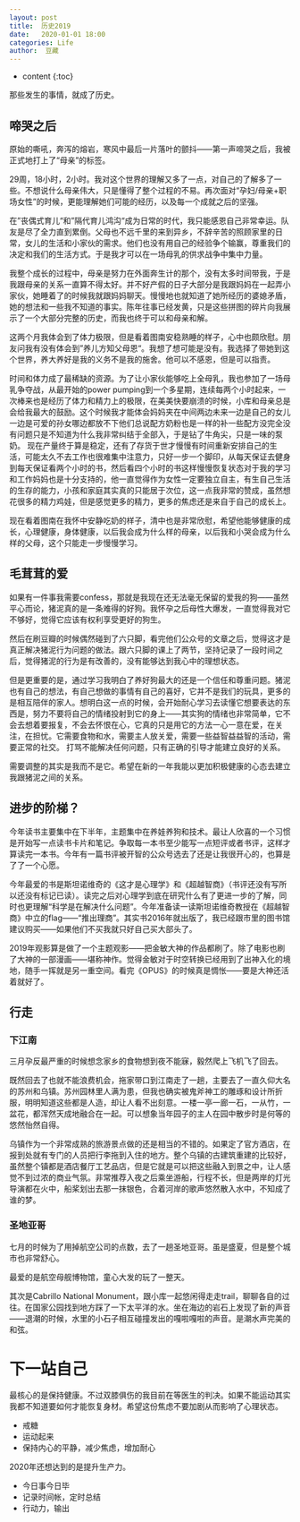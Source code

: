 ```yaml
---
layout: post
title:  历史2019
date:   2020-01-01 18:00
categories: Life
author:  豆藏
---
```


* content
{:toc}


那些发生的事情，就成了历史。





## 啼哭之后

原始的嘶吼，奔泻的熔岩，寒风中最后一片落叶的颤抖——第一声啼哭之后，我被正式地打上了“母亲”的标签。

29周，18小时，2小时。我对这个世界的理解又多了一点，对自己的了解多了一些。不想说什么母亲伟大，只是懂得了整个过程的不易。再次面对“孕妇/母亲+职场女性”的时候，更能理解她们可能的经历，以及每一个成就之后的坚强。

在”丧偶式育儿“和”隔代育儿鸿沟“成为日常的时代，我只能感恩自己非常幸运。队友是尽了全力直到累倒。父母也不远千里的来到异乡，不辞辛苦的照顾家里的日常，女儿的生活和小家伙的需求。他们也没有用自己的经验争个输赢，尊重我们的决定和我们的生活方式。于是我才可以在一场母乳的供求战争中集中力量。

我整个成长的过程中，母亲是努力在外面奔生计的那个，没有太多时间带我，于是我跟母亲的关系一直算不得太好。并不好产假的日子大部分是我跟妈妈在一起弄小家伙，她睡着了的时候我就跟妈妈聊天。慢慢地也就知道了她所经历的婆媳矛盾，她的想法和一些我不知道的事实。陈年往事已经发黄，只是这些拼图的碎片向我展示了一个大部分完整的历史，而我也终于可以和母亲和解。

这两个月我体会到了体力极限，但是看着图南安稳熟睡的样子，心中也颇欣慰。朋友问我有没有体会到”养儿方知父母恩“。我想了想可能是没有。我选择了带她到这个世界，养大养好是我的义务不是我的施舍。他可以不感恩，但是可以指责。

时间和体力成了最稀缺的资源。为了让小家伙能够吃上全母乳，我也参加了一场母乳争夺战，从最开始的power pumping到一个多星期，连续每两个小时起来，一次棒来也是经历了体力和精力上的极限，在美美快要崩溃的时候，小库和母亲总是会给我最大的鼓励。这个时候我才能体会妈妈夹在中间两边未来一边是自己的女儿一边是可爱的孙女哪边都放不下他们总说配方奶粉也是一样的补一些配方没完全没有问题只是不知道为什么我非常纠结于全部入，于是钻了牛角尖，只是一味的泵奶。 现在产量终于算是稳定，还有了存货于世才慢慢有时间重新安排自己的生活，可能太久不去工作也很难集中注意力，只好一步一个脚印，从每天保证去健身到每天保证看两个小时的书，然后看四个小时的书这样慢慢恢复状态对于我的学习和工作妈妈也是十分支持的，他一直觉得作为女性一定要独立自主，有生自己生活的生存的能力，小孩和家庭其实真的只能居于次位，这一点我非常的赞成，虽然想花很多的精力鸡娃，但是感觉更多的精力，更多的焦虑还是来自于自己的成长上。

现在看着图南在我怀中安静吃奶的样子，清中也是非常欣慰，希望他能够健康的成长，心理健康，身体健康，以后我会成为什么样的母亲，以后我和小哭会成为什么样的父母，这个只能走一步慢慢学习。

## 毛茸茸的爱

如果有一件事我需要confess，那就是我现在还无法毫无保留的爱我的狗——虽然平心而论，猪泥真的是一条难得的好狗。我怀孕之后母性大爆发，一直觉得我对它不够好，觉得它应该有权利享受更好的狗生。

然后在刷豆瓣的时候偶然碰到了六只脚，看完他们公众号的文章之后，觉得这才是真正解决猪泥行为问题的做法。跟六只脚的课上了两节，坚持记录了一段时间之后，觉得猪泥的行为是有改善的，没有能够达到我心中的理想状态。

但是更重要的是，通过学习我明白了养好狗最大的还是一个信任和尊重问题。猪泥也有自己的想法，有自己想做的事情有自己的喜好，它并不是我们的玩具，更多的是相互陪伴的家人。想明白这一点的时候，会开始耐心学习去读懂它想要表达的东西是，努力不要将自己的情绪投射到它的身上——其实狗的情绪也非常简单，它不会去想着要报复，不会去怀恨在心，它真的只是用它的方法一心一意在爱，在关注，在担忧。它需要食物和水，需要主人放关爱，需要一些益智益益智的活动，需要正常的社交。 打骂不能解决任何问题，只有正确的引导才能建立良好的关系。

需要调整的其实是我而不是它。希望在新的一年我能以更加积极健康的心态去建立我跟猪泥之间的关系。

## 进步的阶梯？

今年读书主要集中在下半年，主题集中在养娃养狗和技术。最让人欣喜的一个习惯是开始写一点读书卡片和笔记。争取每一本书至少能写一点短评或者书评，这样才算读完一本书。今年有一篇书评被开智的公众号选去了还是让我很开心的，也算是了了一个心愿。

今年最爱的书是斯坦诺维奇的《这才是心理学》和《超越智商》（书评还没有写所以还没有标记已读）。读完之后对心理学到底在研究什么有了更进一步的了解，同时也更理解“科学是在解决什么问题”。今年准备读一读斯坦诺维奇教授在《超越智商》中立的flag——“推出理商”。其实书2016年就出版了，我已经跟市里的图书馆建议购买——如果他们不买我就只好自己买大部头了。

2019年观影算是做了一个主题观影——把金敏大神的作品都刷了。除了电影也刷了大神的一部漫画——堪称神作。觉得金敏对于时空转换已经用到了出神入化的境地，随手一挥就是另一重空间。看完《OPUS》的时候真是惆怅——要是大神还活着就好了。

## 行走

### 下江南

三月孕反最严重的时候想念家乡的食物想到夜不能寐，毅然爬上飞机飞了回去。

既然回去了也就不能浪费机会，拖家带口到江南走了一趟，主要去了一直久仰大名的苏州和乌镇。苏州园林里人满为患，但我也确实被鬼斧神工的雕琢和设计所折服，明明知道这些都是人造，却让人看不出刻意。一楼一亭一廊一石，一从竹，一盆花，都浑然天成地融合在一起。可以想象当年园子的主人在园中散步时是何等的悠然怡然自得。

乌镇作为一个非常成熟的旅游景点做的还是相当的不错的。如果定了官方酒店，在报到处就有专门的人员把行李拖到入住的地方。整个乌镇的古建筑重建的比较好，虽然整个镇都是酒店餐厅工艺品店，但是它就是可以把这些融入到景之中，让人感觉不到过浓的商业气氛。非常推荐入夜之后乘坐游船，行程不长，但是两岸的灯光导演都在火中，船桨划出去那一抹银色，合着河岸的歌声悠然散入水中，不知成了谁的梦。

### 圣地亚哥

七月的时候为了用掉航空公司的点数，去了一趟圣地亚哥。虽是盛夏，但是整个城市也非常舒心。

最爱的是航空母舰博物馆，童心大发的玩了一整天。

其次是Cabrillo National Monument，跟小库一起悠闲得走走trail，聊聊各自的过往。在国家公园找到地方踩了一下太平洋的水。坐在海边的岩石上发现了新的声音——退潮的时候，水里的小石子相互碰撞发出的嘎啦嘎啦的声音。是潮水声完美的和弦。

# 下一站自己

最核心的是保持健康。不过双膝俱伤的我目前在等医生的判决。如果不能运动其实我都不知道要如何才能恢复身材。希望这份焦虑不要加剧从而影响了心理状态。

- 戒糖
- 运动起来
- 保持内心的平静，减少焦虑，增加耐心

2020年还想达到的是提升生产力。

- 今日事今日毕
- 记录时间帐，定时总结
- 行动力，输出

